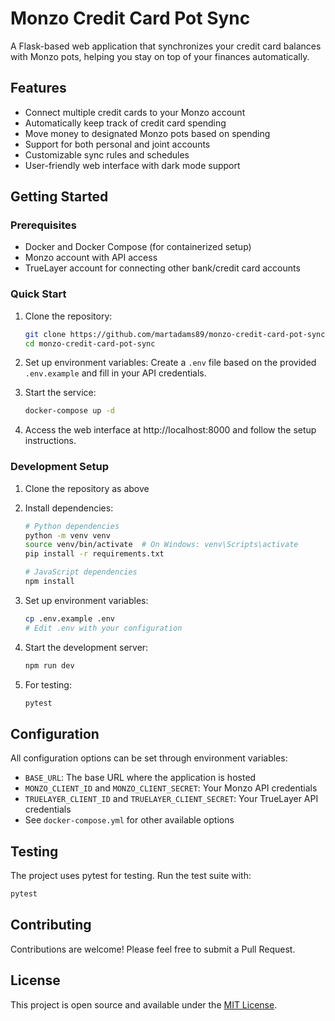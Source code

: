# Monzo Credit Card Pot Sync

A Flask-based web application that synchronizes your credit card balances with Monzo pots, helping you stay on top of your finances automatically.

## Features

- Connect multiple credit cards to your Monzo account
- Automatically keep track of credit card spending
- Move money to designated Monzo pots based on spending
- Support for both personal and joint accounts
- Customizable sync rules and schedules
- User-friendly web interface with dark mode support

## Getting Started

### Prerequisites

- Docker and Docker Compose (for containerized setup)
- Monzo account with API access
- TrueLayer account for connecting other bank/credit card accounts

### Quick Start

1. Clone the repository:
   ```bash
   git clone https://github.com/martadams89/monzo-credit-card-pot-sync.git
   cd monzo-credit-card-pot-sync
   ```

2. Set up environment variables:
   Create a `.env` file based on the provided `.env.example` and fill in your API credentials.

3. Start the service:
   ```bash
   docker-compose up -d
   ```

4. Access the web interface at http://localhost:8000 and follow the setup instructions.

### Development Setup

1. Clone the repository as above

2. Install dependencies:
   ```bash
   # Python dependencies
   python -m venv venv
   source venv/bin/activate  # On Windows: venv\Scripts\activate
   pip install -r requirements.txt

   # JavaScript dependencies
   npm install
   ```

3. Set up environment variables:
   ```bash
   cp .env.example .env
   # Edit .env with your configuration
   ```

4. Start the development server:
   ```bash
   npm run dev
   ```

5. For testing:
   ```bash
   pytest
   ```

## Configuration

All configuration options can be set through environment variables:

- `BASE_URL`: The base URL where the application is hosted
- `MONZO_CLIENT_ID` and `MONZO_CLIENT_SECRET`: Your Monzo API credentials
- `TRUELAYER_CLIENT_ID` and `TRUELAYER_CLIENT_SECRET`: Your TrueLayer API credentials
- See `docker-compose.yml` for other available options

## Testing

The project uses pytest for testing. Run the test suite with:
   ```bash
   pytest
   ```

## Contributing

Contributions are welcome! Please feel free to submit a Pull Request.

## License

This project is open source and available under the [MIT License](LICENSE).